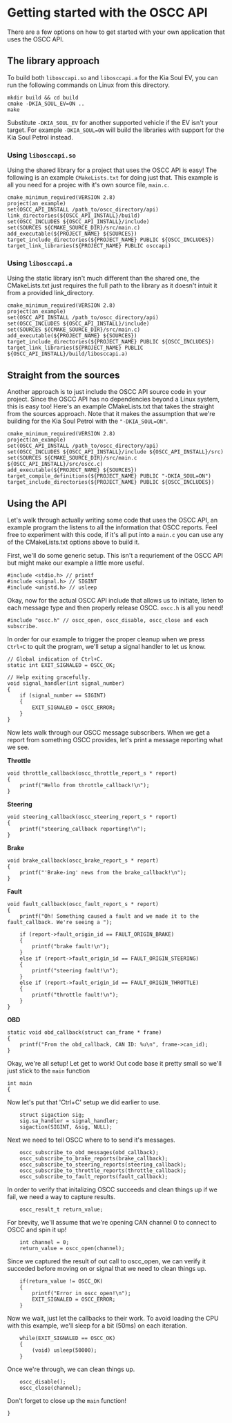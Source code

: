 
# Getting started with the OSCC API

There are a few options on how to get started with your own application that
uses the OSCC API.

## The library approach

To build both `libosccapi.so` and `libosccapi.a` for the Kia Soul EV,
you can run the following commands on Linux from this directory.
```
mkdir build && cd build
cmake -DKIA_SOUL_EV=ON ..
make
```
Substitute `-DKIA_SOUL_EV` for another supported vehicle if the EV isn't your
target. For example `-DKIA_SOUL=ON` will build the libraries with support
for the Kia Soul Petrol instead.

### Using `libosccapi.so`
Using the shared library for a project that uses the OSCC API is easy!
The following is an example `CMakeLists.txt` for doing just that. This example
is all you need for a projec with it's own source file, `main.c`.
```
cmake_minimum_required(VERSION 2.8)
project(an_example)
set(OSCC_API_INSTALL /path_to/oscc_directory/api)
link_directories(${OSCC_API_INSTALL}/build)
set(OSCC_INCLUDES ${OSCC_API_INSTALL}/include)
set(SOURCES ${CMAKE_SOURCE_DIR}/src/main.c)
add_executable(${PROJECT_NAME} ${SOURCES})
target_include_directories(${PROJECT_NAME} PUBLIC ${OSCC_INCLUDES})
target_link_libraries(${PROJECT_NAME} PUBLIC osccapi)
```

### Using `libosccapi.a`
Using the static library isn't much different than the shared one,
the CMakeLists.txt just requires the full path to the library as it doesn't
intuit it from a provided link_directory.
```
cmake_minimum_required(VERSION 2.8)
project(an_example)
set(OSCC_API_INSTALL /path_to/oscc_directory/api)
set(OSCC_INCLUDES ${OSCC_API_INSTALL}/include)
set(SOURCES ${CMAKE_SOURCE_DIR}/src/main.c)
add_executable(${PROJECT_NAME} ${SOURCES})
target_include_directories(${PROJECT_NAME} PUBLIC ${OSCC_INCLUDES})
target_link_libraries(${PROJECT_NAME} PUBLIC ${OSCC_API_INSTALL}/build/libosccapi.a)
```

## Straight from the sources
Another approach is to just include the OSCC API source code in your project.
Since the OSCC API has no dependencies beyond a Linux system, this is easy too!
Here's an example CMakeLists.txt that takes the straight from the sources
approach. Note that it makes the assumption that we're building for the Kia
Soul Petrol with the `"-DKIA_SOUL=ON"`.

```
cmake_minimum_required(VERSION 2.8)
project(an_example)
set(OSCC_API_INSTALL /path_to/oscc_directory/api)
set(OSCC_INCLUDES ${OSCC_API_INSTALL}/include ${OSCC_API_INSTALL}/src)
set(SOURCES ${CMAKE_SOURCE_DIR}/src/main.c ${OSCC_API_INSTALL}/src/oscc.c)
add_executable(${PROJECT_NAME} ${SOURCES})
target_compile_definitions(${PROJECT_NAME} PUBLIC "-DKIA_SOUL=ON")
target_include_directories(${PROJECT_NAME} PUBLIC ${OSCC_INCLUDES})
```

## Using the API

Let's walk through actually writing some code that uses the OSCC API, an example
program the listens to all the information that OSCC reports. Feel free to
experiment with this code, if it's all put into a `main.c` you can use
any of the CMakeLists.txt options above to build it.

First, we'll do some generic setup. This isn't a requriement of the OSCC API
but might make our example a little more useful.

```
#include <stdio.h> // printf
#include <signal.h> // SIGINT
#include <unistd.h> // usleep
```
Okay, now for the actual OSCC API include that allows us to initiate,
listen to each message type and then properly release OSCC. `oscc.h` is
all you need!

```
#include "oscc.h" // oscc_open, oscc_disable, oscc_close and each subscribe.
```
In order for our example to trigger the proper cleanup when we press `Ctrl+C`
to quit the program, we'll setup a signal handler to let us know.

```
// Global indication of Ctrl+C.
static int EXIT_SIGNALED = OSCC_OK;

// Help exiting gracefully.
void signal_handler(int signal_number)
{
    if (signal_number == SIGINT)
    {
        EXIT_SIGNALED = OSCC_ERROR;
    }
}
```

Now lets walk through our OSCC message subscribers. When we get a report from
something OSCC provides, let's print a message reporting what we see.

__Throttle__
```
void throttle_callback(oscc_throttle_report_s * report)
{
    printf("Hello from throttle_callback!\n");
}
```
__Steering__
```
void steering_callback(oscc_steering_report_s * report)
{
    printf("steering_callback reporting!\n");
}
```
__Brake__
```
void brake_callback(oscc_brake_report_s * report)
{
    printf("'Brake-ing' news from the brake_callback!\n");
}
```
__Fault__
```
void fault_callback(oscc_fault_report_s * report)
{
    printf("Oh! Something caused a fault and we made it to the fault_callback. We're seeing a ");

    if (report->fault_origin_id == FAULT_ORIGIN_BRAKE)
    {
        printf("brake fault!\n");
    }
    else if (report->fault_origin_id == FAULT_ORIGIN_STEERING)
    {
        printf("steering fault!\n");
    }
    else if (report->fault_origin_id == FAULT_ORIGIN_THROTTLE)
    {
        printf("throttle fault!\n");
    }
}
```
__OBD__
```
static void obd_callback(struct can_frame * frame)
{
    printf("From the obd_callback, CAN ID: %u\n", frame->can_id);
}
```
Okay, we're all setup! Let get to work! Out code base it pretty small so
we'll just stick to the `main` function
```
int main
{
```
Now let's put that 'Ctrl+C' setup we did earlier to use.
```
    struct sigaction sig;
    sig.sa_handler = signal_handler;
    sigaction(SIGINT, &sig, NULL);
```
Next we need to tell OSCC where to to send it's messages.
```
    oscc_subscribe_to_obd_messages(obd_callback);
    oscc_subscribe_to_brake_reports(brake_callback);
    oscc_subscribe_to_steering_reports(steering_callback);
    oscc_subscribe_to_throttle_reports(throttle_callback);
    oscc_subscribe_to_fault_reports(fault_callback);
```
In order to verify that initalizing OSCC succeeds and clean things up
if we fail, we need a way to capture results.
```
    oscc_result_t return_value;
```
For brevity, we'll assume that we're opening CAN channel 0 to connect to OSCC
and spin it up!
```
    int channel = 0;
    return_value = oscc_open(channel);
```
Since we captured the result of out call to oscc_open, we can verify it
succeded before moving on or signal that we need to clean things up.
```
    if(return_value != OSCC_OK)
    {
        printf("Error in oscc_open!\n");
        EXIT_SIGNALED = OSCC_ERROR;
    }
```

Now we wait, just let the callbacks to their work. To avoid loading the
CPU with this example, we'll sleep for a bit (50ms) on each iteration.
```
    while(EXIT_SIGNALED == OSCC_OK)
    {
        (void) usleep(50000);
    }
```

Once we're through, we can clean things up.
```
    oscc_disable();
    oscc_close(channel);
```

Don't forget to close up the `main` function!
```
}
```